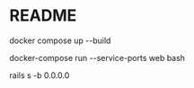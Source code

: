 # README
 docker compose up --build

 docker-compose run --service-ports web bash

 rails s -b 0.0.0.0


